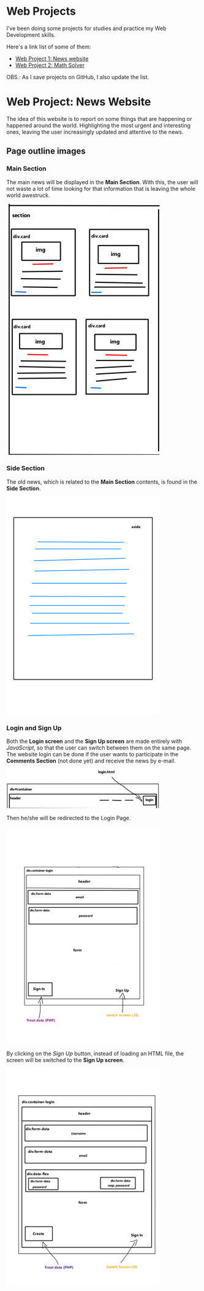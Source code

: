 # Web Projects
I've been doing some projects for studies and practice my Web Development skills.

Here's a link list of some of them:

- [Web Project 1: News website](https://github.com/HarllonCS/news-website)
- [Web Project 2: Math Solver](https://github.com/HarllonCS/math-solver)

OBS.: As I save projects on GitHub, I also update the list.

# Web Project: News Website
The idea of this website is to report on some things that are happening or happened around the world. Highlighting the most urgent and interesting ones, leaving the user increasingly updated and attentive to the news.

## Page outline images

### Main Section
The main news will be displayed in the **Main Section**. With this, the user will not waste a lot of time looking for that information that is leaving the whole world awestruck.

![Image Sketch: Main Section](./sketches/esboco_landing-page_main-section.png)

### Side Section
The old news, which is related to the **Main Section** contents, is found in the **Side Section**.

![Image Sketch: Side Section](./sketches/esboco_landing-page_side-section.png)

### Login and Sign Up
Both the **Login screen** and the **Sign Up screen** are made entirely with *JavaScript*, so that the user can switch between them on the same page.
The website login can be done if the user wants to participate in the **Comments Section** (not done yet) and receive the news by e-mail.

![Image Sketch: Login Button](./sketches/esboco_landing-page_login_btn.png)

Then he/she will be redirected to the Login Page.

![Image Sketch: Login Screen](./sketches/esboco_login.png)

By clicking on the *Sign Up* button, instead of loading an HTML file, the screen will be switched to the **Sign Up screen**.

![Image Sketch: Sign Up Screen](./sketches/esboco_cadastro.png)